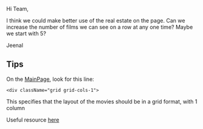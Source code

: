 Hi Team,

I think we could make better use of the real estate on the page. Can we increase the number of films we can see on a row
at any one time? Maybe we start with 5?

Jeenal

## Tips

On the [MainPage](../src/pages/MainPage.jsx), look for this line:

`<div className="grid grid-cols-1">`

This specifies that the layout of the movies should be in a grid format, with 1 column

Useful resource [here](https://tailwindcss.com/docs/grid-template-columns)